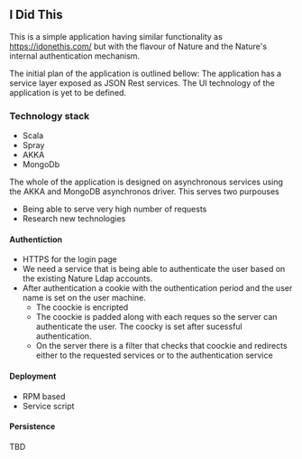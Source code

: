 ## I Did This
This is a simple application having similar functionality as https://idonethis.com/ but with the flavour of Nature and the Nature's internal authentication mechanism.

The initial plan of the application is outlined bellow:
The application has a service layer exposed as JSON Rest services. The UI technology of the application is yet to be defined.

### Technology stack
* Scala
* Spray
* AKKA
* MongoDb
 
The whole of the application is designed on asynchronous services using the AKKA and MongoDB asynchronos driver. This serves two purpouses
* Being able to serve very high number of requests
* Research new technologies

#### Authentiction
* HTTPS for the login page
* We need a service that is being able to authenticate the user based on the existing Nature Ldap accounts.
* After authentication a cookie with the outhentication period and the user name is set on the user machine.
  * The coockie is encripted
  * The coockie is padded along with each reques so the server can authenticate the user. The coocky is set after sucessful authentication.
  * On the server there is a filter that checks that coockie and redirects either to the requested services or to the authentication service

#### Deployment
* RPM based
* Service script

#### Persistence
TBD
